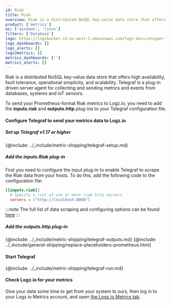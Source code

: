```yaml
---
id: Riak
title: Riak
overview: Riak is a distributed NoSQL key-value data store that offers high availability, fault tolerance, operational simplicity, and scalability.  Telegraf is a plug-in driven server agent for collecting and sending metrics and events from databases, systems and IoT sensors.
product: ['metrics']
os: ['windows', 'linux']
filters: ['Database']
logo: https://logzbucket.s3.eu-west-1.amazonaws.com/logz-docs/shipper-logos/riak-logo.png
logs_dashboards: []
logs_alerts: []
logs2metrics: []
metrics_dashboards: ['']
metrics_alerts: []
---
```




Riak is a distributed NoSQL key-value data store that offers high availability, fault tolerance, operational simplicity, and scalability.  Telegraf is a plug-in driven server agent for collecting and sending metrics and events from databases, systems and IoT sensors.

To send your Prometheus-format Riak metrics to Logz.io, you need to add the **inputs.riak** and **outputs.http** plug-ins to your Telegraf configuration file.

#### Configure Telegraf to send your metrics data to Logz.io

 

##### Set up Telegraf v1.17 or higher

{@include: ../_include/metric-shipping/telegraf-setup.md}

##### Add the inputs.Riak plug-in

First you need to configure the input plug-in to enable Telegraf to scrape the Riak data from your hosts. To do this, add the following code to the configuration file:

``` ini
[[inputs.riak]]
  # Specify a list of one or more riak http servers
  servers = ["http://localhost:8098"]
```

:::note
The full list of data scraping and configuring options can be found [here](https://github.com/influxdata/telegraf/blob/release-1.18/plugins/inputs/riak/README.md)
:::
 

##### Add the outputs.http plug-in
  
{@include: ../_include/metric-shipping/telegraf-outputs.md}
{@include: ../_include/general-shipping/replace-placeholders-prometheus.html}

#### Start Telegraf

{@include: ../_include/metric-shipping/telegraf-run.md}

#### Check Logz.io for your metrics

Give your data some time to get from your system to ours, then log in to your Logz.io Metrics account, and open [the Logz.io Metrics tab](https://app.logz.io/#/dashboard/metrics/).


 
